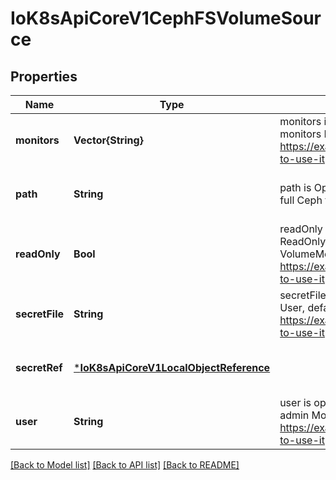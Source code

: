 # IoK8sApiCoreV1CephFSVolumeSource


## Properties
Name | Type | Description | Notes
------------ | ------------- | ------------- | -------------
**monitors** | **Vector{String}** | monitors is Required: Monitors is a collection of Ceph monitors More info: https://examples.k8s.io/volumes/cephfs/README.md#how-to-use-it | [default to nothing]
**path** | **String** | path is Optional: Used as the mounted root, rather than the full Ceph tree, default is / | [optional] [default to nothing]
**readOnly** | **Bool** | readOnly is Optional: Defaults to false (read/write). ReadOnly here will force the ReadOnly setting in VolumeMounts. More info: https://examples.k8s.io/volumes/cephfs/README.md#how-to-use-it | [optional] [default to nothing]
**secretFile** | **String** | secretFile is Optional: SecretFile is the path to key ring for User, default is /etc/ceph/user.secret More info: https://examples.k8s.io/volumes/cephfs/README.md#how-to-use-it | [optional] [default to nothing]
**secretRef** | [***IoK8sApiCoreV1LocalObjectReference**](IoK8sApiCoreV1LocalObjectReference.md) |  | [optional] [default to nothing]
**user** | **String** | user is optional: User is the rados user name, default is admin More info: https://examples.k8s.io/volumes/cephfs/README.md#how-to-use-it | [optional] [default to nothing]


[[Back to Model list]](../README.md#models) [[Back to API list]](../README.md#api-endpoints) [[Back to README]](../README.md)


